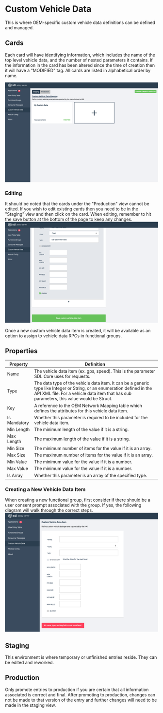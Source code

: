 # Custom Vehicle Data
This is where OEM-specific custom vehicle data definitions can be defined and managed. 

## Cards
Each card will have identifying information, which includes the name of the top level vehicle data, and the number of nested parameters it contains. If the information in the card has been altered since the time of creation then it will have a "MODIFIED" tag. All cards are listed in alphabetical order by name.

![Custom-Vehicle-Data-List](./assets/Custom-Vehicle-Data-List.png)

### Editing
It should be noted that the cards under the "Production" view cannot be edited. If you wish to edit existing cards then you need to be in the "Staging" view and then click on the card. When editing, remember to hit the save button at the bottom of the page to keep any changes.
![Custom-Vehicle-Data-Save-Button](./assets/Custom-Vehicle-Data-Save-Button.png) 

Once a new custom vehicle data item is created, it will be available as an option to assign to vehicle data RPCs in functional groups.

## Properties
| Property | Definition |
|----------|---------|
| Name | The vehicle data item (ex. gps, speed). This is the parameter SDL Core uses for requests. |
| Type | The data type of the vehicle data item. It can be a generic type like Integer or String, or an enumeration defined in the API XML file. For a vehicle data item that has sub parameters, this value would be Struct. |
| Key | A reference to the OEM Network Mapping table which defines the attributes for this vehicle data item. |
| Is Mandatory | Whether this parameter is required to be included for the vehicle data item. |
| Min Length | The minimum length of the value if it is a string. |
| Max Length | The maximum length of the value if it is a string. |
| Min Size | The minimum number of items for the value if it is an array. |
| Max Size | The maximum number of items for the value if it is an array. |
| Min Value | The minimum value for the value if it is a number. |
| Max Value | The minimum value for the value if it is a number. |
| Is Array | Whether this parameter is an array of the specified type. |

### Creating a New Vehicle Data Item
When creating a new functional group, first consider if there should be a user consent prompt associated with the group. If yes, the following diagram will walk through the correct steps.
![Custom-Vehicle-Data-Details](./assets/Custom-Vehicle-Data-Details.png)

## Staging 
This environment is where temporary or unfinished entries reside. They can be edited and reworked.

## Production
Only promote entries to production if you are certain that all information associated is correct and final. After promoting to production, changes can not be made to that version of the entry and further changes will need to be made in the staging view.